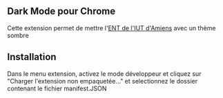 ## 	Dark Mode pour Chrome

Cette extension permet de mettre l'[ENT de l'IUT d'Amiens](http://ent.iut-amiens.fr) avec un thème sombre

## Installation

Dans le menu extension, activez le mode développeur et cliquez sur "Charger l'extension non empaquetée..." et selectionnez le dossier contenant le fichier manifest.JSON
